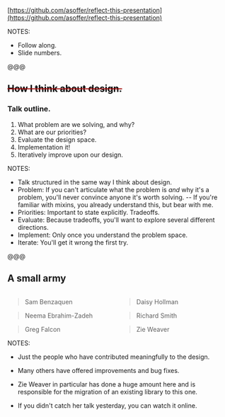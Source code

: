 [https://github.com/asoffer/reflect-this-presentation](https://github.com/asoffer/reflect-this-presentation)

NOTES:

* Follow along.
* Slide numbers.

@@@

## <span style="color:#a00000;text-decoration:line-through"><span style="color:black">How I think about design.</span></span>
### <span class="edited_title">Talk outline.</span>


1. What problem are we solving, and why?
1. What are our priorities?
1. Evaluate the design space.
1. Implementation it!
1. Iteratively improve upon our design.

NOTES:

* Talk structured in the same way I think about design.
* Problem: If you can't articulate what the problem is *and* why it's a problem, you'll never convince anyone it's worth solving. -- If you're familiar with mixins, you already understand this, but bear with me.
* Priorities: Important to state explicitly. Tradeoffs.
* Evaluate: Because tradeoffs, you'll want to explore several different directions.
* Implement: Only once you understand the problem space.
* Iterate: You'll get it wrong the first try.

@@@

## A small army

<div>
<div style="width:50%; float:left">

> Sam Benzaquen
<!-- .element class="name1" -->

> Neema Ebrahim-Zadeh
<!-- .element class="name2" -->

> Greg Falcon
<!-- .element class="name1" -->

</div>
<div style="width:50%; float:right">

> Daisy Hollman
<!-- .element class="name2" -->

> Richard Smith
<!-- .element class="name1" -->

> Zie Weaver
<!-- .element class="name2" -->
</div>
</div>

NOTES:

* Just the people who have contributed meaningfully to the design.
* Many others have offered improvements and bug fixes.

* Zie Weaver in particular has done a huge amount here and is responsible for the migration of an existing library to this one.
* If you didn't catch her talk yesterday, you can watch it online.
